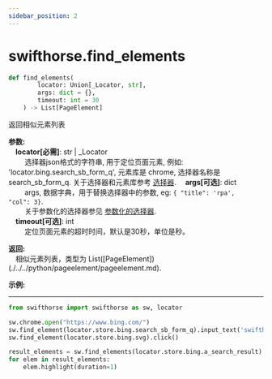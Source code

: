 ```yaml
---
sidebar_position: 2
---
```

# swifthorse.find_elements
```python 
def find_elements(
        locator: Union[_Locator, str],
        args: dict = {},
        timeout: int = 30
    ) -> List[PageElement]
```

返回相似元素列表

**参数:**  
    &emsp;**locator[必需]**: str | _Locator   
        &emsp;&emsp; 选择器json格式的字符串, 用于定位页面元素, 例如: 'locator.bing.search_sb_form_q', 元素库是 chrome, 选择器名称是 search_sb_form_q. 关于选择器和元素库参考 [选择器](./../../../concepts/locator.md). 
    &emsp;**args[可选]**: dict  
        &emsp;&emsp; args, 数据字典，用于替换选择器中的参数, eg: `{ "title": 'rpa',  "col": 3}`.  
        &emsp;&emsp; 关于参数化的选择器参见 [参数化的选择器](./../../../concepts/locator.md#parametric-locator).  
    &emsp;**timeout[可选]**: int  
        &emsp;&emsp; 定位页面元素的超时时间，默认是30秒，单位是秒。 

**返回:**  
    &emsp;相似元素列表，类型为 List([PageElement])(./../../python/pageelement/pageelement.md).

**示例:**
***
```python
from swifthorse import swifthorse as sw, locator

sw.chrome.open("https://www.bing.com/")
sw.find_element(locator.store.bing.search_sb_form_q).input_text('swifthorse')
sw.find_element(locator.store.bing.svg).click()

result_elements = sw.find_elements(locator.store.bing.a_search_result)
for elem in result_elements:
    elem.highlight(duration=1)
```